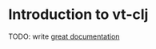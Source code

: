 # Introduction to vt-clj

TODO: write [great documentation](http://jacobian.org/writing/what-to-write/)

